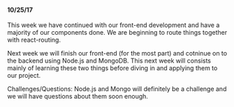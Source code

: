 #### 10/25/17

This week we have continued with our front-end development and have a majority of our components done. We are beginning to route things together with react-routing.

Next week we will finish our front-end (for the most part) and cotninue on to the backend using Node.js and MongoDB. This next week will consists mainly of learning these two things before diving in and applying them to our project.

Challenges/Questions: Node.js and Mongo will definitely be a challenge and we will have questions about them soon enough.

